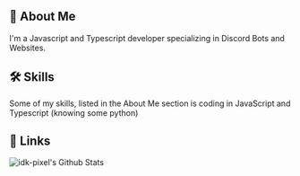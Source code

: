## 🚀 About Me
I'm a Javascript and Typescript developer specializing in Discord Bots and Websites.
## 🛠 Skills
Some of my skills, listed in the About Me section is coding in JavaScript and Typescript (knowing some python) 
## 🔗 Links
![idk-pixel's Github Stats](https://github-readme-stats.vercel.app/api?username=idk-pixel&theme=midnight-purple&hide=stars&count_private=true&show_icons=true)
